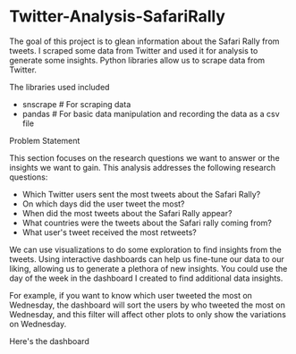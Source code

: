 # Twitter-Analysis-SafariRally
<p> The goal of this project is to glean information about the Safari Rally from tweets. I scraped some data from Twitter and used it for analysis to generate some insights. Python libraries allow us to scrape data from Twitter.
</p>
<p> The libraries used included </p>
<ul>
<li>snscrape # For scraping data
<li>pandas # For basic data manipulation and recording the data as a csv file
</ul>
<p>Problem Statement </p>
<p> This section focuses on the research questions we want to answer or the insights we want to gain. This analysis addresses the following research questions:</p>
<ul>
<li>Which Twitter users sent the most tweets about the Safari Rally?
<li> On which days did the user tweet the most?
<li> When did the most tweets about the Safari Rally appear?
<li> What countries were the tweets about the Safari rally coming from?
<li> What user's tweet received the most retweets?
</ul>
<p> We can use visualizations to do some exploration to find insights from the tweets. Using interactive dashboards can help us fine-tune our data to our liking, allowing us to generate a plethora of new insights. You could use the day of the week in the dashboard I created to find additional data insights.</p>
<p> For example, if you want to know which user tweeted the most on Wednesday, the dashboard will sort the users by who tweeted the most on Wednesday, and this filter will affect other plots to only show the variations on Wednesday.</p>
<p> Here's the dashboard </p>

